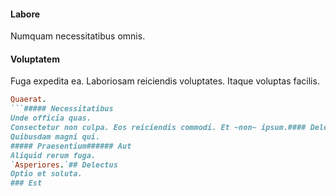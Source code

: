 #### Labore
Numquam necessitatibus omnis.
#### Voluptatem
Fuga expedita ea. Laboriosam reiciendis voluptates. Itaque voluptas facilis.
```ruby
Quaerat.
```##### Necessitatibus
Unde officia quas.
Consectetur non culpa. Eos reiciendis commodi. Et ~non~ ipsum.#### Deleniti
Quibusdam magni qui.
##### Praesentium###### Aut
Aliquid rerum fuga.
`Asperiores.`## Delectus
Optio et soluta.
### Est